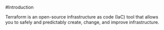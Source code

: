 #Introduction

Terraform is an open-source infrastructure as code (IaC) tool that allows you to safely and predictably create, change, and improve infrastructure.